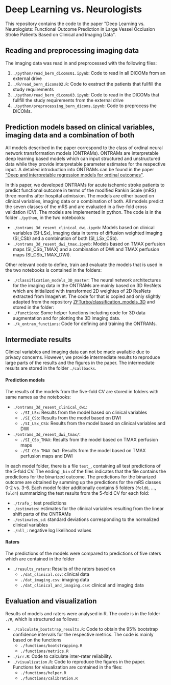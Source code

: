 # Deep Learning vs. Neurologists

This repository contains the code to the paper "Deep Learning vs. Neurologists: Functional Outcome Prediction in Large Vessel Occlusion Stroke Patients Based on Clinical and Imaging Data".

## Reading and preprocessing imaging data

The imaging data was read in and preprocessed with the following files:

1. `./python/read_bern_dicoms01.ipynb`: Code to read in all DICOMs from an external drive
2. `./R/read_bern_dicoms02.R`: Code to exatract the patients that fullfill the study requirements
3. `./python/read_bern_dicoms03.ipynb`: Code to read in the DICOMs that fullfill the study requirements from the external drive
4. `./python/preprocessing_bern_dicoms.ipynb`: Code to preprocess the DICOMs.


## Prediction models based on clinical variables, imaging data and a combination of both

All models described in the paper correspond to the class of ordinal neural network transformation models (ONTRAMs). ONTRAMs are interpretable deep learning based models which can input structured and unstructured data while they provide interpretable parameter estimates for the respective input. A detailed introduction into ONTRAMs can be found in the paper ["Deep and interpretable regression models for ordinal outcomes"](https://www.sciencedirect.com/science/article/pii/S003132032100443X).

In this paper, we developed ONTRAMs for acute ischemic stroke patients to predict functional outcome in terms of the modified Rankin Scale (mRS) three months after hospital admission. The models are either based on clinical variables, imaging data or a combination of both. All models predict the seven classes of the mRS and are evaluated in a five-fold cross validation (CV). The models are implemented in python. The code is in the folder `./python`, in the two notebooks:

- `./ontrams_3d_resent_clinical_dwi.ipynb`: Models based on clinical variables (SI-LSx), imaging data in terms of diffusion weighted imaging (SI_CSb) and a combination of both (SI_LSx_CSb).
- `./ontrams_3d_resent_dwi_tmax.ipynb`: Models based on TMAX perfusion maps (SI_CSb_TMAX) and a combination of DWI and TMAX perfusion maps (SI_CSb_TMAX_DWI).

Other relevant code to define, train and evaluate the models that is used in the two notebooks is contained in the folders:

- `./classification_models_3D_master`: The neural network architectures for the imaging data in the ONTRAMs are mainly based on 3D ResNets which are initialized with transformed 2D weightes of 2D ResNets extracted from ImageNet. The code for that is copied and only slightly adapted from the repository [ZFTurbo/classification_models_3D](https://github.com/ZFTurbo/classification_models_3D) and stored in the folder:
- `./functions`: Some helper functions including code for 3D data augmentation and for plotting the 3D imaging data.
- `./k_ontram_functions`: Code for defining and training the ONTRAMs.


## Intermediate results

Clinical variables and imaging data can not be made available due to privacy concerns. However, we provide intermediate results to reproduce large parts of the results and the figures in the paper. The intermediate results are stored in the folder `./callbacks`.

#### Prediction models

The results of the models from the five-fold CV are stored in folders with same names as the notebooks:

- `./ontrams_3d_resent_clinical_dwi`:
  - `./SI_LSx`: Results from the model based on clinical variables
  - `./SI_CSb`: Results from the model based on DWI
  - `./SI_LSx_CSb`: Results from the model based on clinical variables and DWI
- `./ontrams_3d_resent_dwi_tmax/`:
  - `./SI_CSb_TMAX`: Results from the model based on TMAX perfusion maps
  - `./SI_CSb_TMAX_DWI`: Results from the model based on TMAX perfusion maps and DWI

In each model folder, there is a file `test_`, containing all test predictions of the 5-fold CV. The ending `_bin` of the files indicates that the file contains the predictions for the binarized outcome. The predictions for the binarized outcome are obtained by summing up the predictions for the mRS classes 0-2 vs. 3-6. Each model folder additionally contains 5 folders (`fold0`, ..., `fold4`) summarizing the test results from the 5-fold CV for each fold:
- `./trafo_`: test predictions
- `./estimates`: estimates for the clinical variables resulting from the linear shift parts of the ONTRAMs
- `./estimates_sd`: standard deviations corresponding to the normalized clinical variables
- `./nll_`: negative log likelihood values


#### Raters

The predictions of the models were compared to predictions of five raters which are contained in the folder

- `./results_raters`: Results of the raters based on 
  - `./dat_clinical.csv`: clinical data
  - `./dat_imaging.csv`: imaging data
  - `./dat_clinical_and_imaging.csv`: clinical and imaging data


## Evaluation and visualization

Results of models and raters were analysed in R. The code is in the folder `./R`, which is structured as follows:

- `./calculate_bootstrap_results.R`: Code to obtain the 95% bootstrap confidence intervals for the respective metrics. The code is mainly based on the functions
  - `./functions/bootstrapping.R`
  - `./functions/metrics.R`
- `./irr.R`: Code to calculate inter-rater reliability.
- `./visualization.R`: Code to reproduce the figures in the paper. Functions for visualization are contained in the files:
  - `./functions/helper.R`
  - `./functions/calibration.R`
